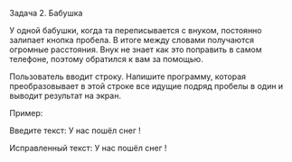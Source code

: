 Задача 2. Бабушка

У одной бабушки, когда та переписывается с внуком, постоянно залипает кнопка пробела. В итоге между словами получаются огромные расстояния. Внук не знает как это поправить в самом телефоне, поэтому обратился к вам за помощью.

Пользователь вводит строку. Напишите программу, которая преобразовывает в этой строке все идущие подряд пробелы в один и выводит результат на экран.


Пример:

Введите текст: У       нас         пошёл                    снег    !     


Исправленный текст: У нас пошёл снег !
